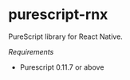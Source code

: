 # purescript-rnx

PureScript library for React Native.

*Requirements*

* Purescript 0.11.7 or above
